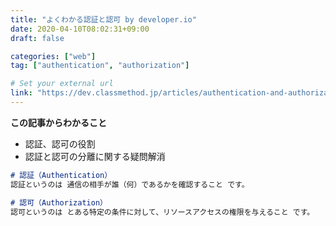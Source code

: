 ```yaml
---
title: "よくわかる認証と認可 by developer.io"
date: 2020-04-10T08:02:31+09:00
draft: false

categories: ["web"]
tag: ["authentication", "authorization"]

# Set your external url
link: "https://dev.classmethod.jp/articles/authentication-and-authorization/"
---
```


**この記事からわかること**
- 認証、認可の役割 
- 認証と認可の分離に関する疑問解消

```md
# 認証（Authentication）
認証というのは 通信の相手が誰（何）であるかを確認すること です。

# 認可（Authorization）
認可というのは とある特定の条件に対して、リソースアクセスの権限を与えること です。
```
